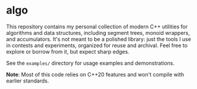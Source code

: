 # algo

This repository contains my personal collection of modern C++ utilities for algorithms and data structures, including segment trees, monoid wrappers, and accumulators. It's not meant to be a polished library: just the tools I use in contests and experiments, organized for reuse and archival. Feel free to explore or borrow from it, but expect sharp edges.

See the `examples/` directory for usage examples and demonstrations.

**Note**: Most of this code relies on C++20 features and won't compile with earlier standards.